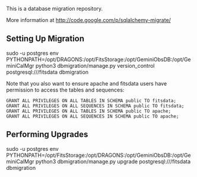 This is a database migration repository.

More information at
http://code.google.com/p/sqlalchemy-migrate/

## Setting Up Migration

sudo -u postgres  env PYTHONPATH=/opt/DRAGONS:/opt/FitsStorage:/opt/GeminiObsDB:/opt/GeminiCalMgr python3 dbmigration/manage.py version_control postgresql:///fitsdata dbmigration

Note that you also want to ensure apache and fitsdata users have permission to access the tables and sequences:

```
GRANT ALL PRIVILEGES ON ALL TABLES IN SCHEMA public TO fitsdata;
GRANT ALL PRIVILEGES ON ALL SEQUENCES IN SCHEMA public TO fitsdata;
GRANT ALL PRIVILEGES ON ALL TABLES IN SCHEMA public TO apache;
GRANT ALL PRIVILEGES ON ALL SEQUENCES IN SCHEMA public TO apache;
```

## Performing Upgrades

sudo -u postgres env PYTHONPATH=/opt/FitsStorage:/opt/DRAGONS:/opt/GeminiObsDB:/opt/GeminiCalMgr python3 dbmigration/manage.py upgrade postgresql:///fitsdata dbmigration


